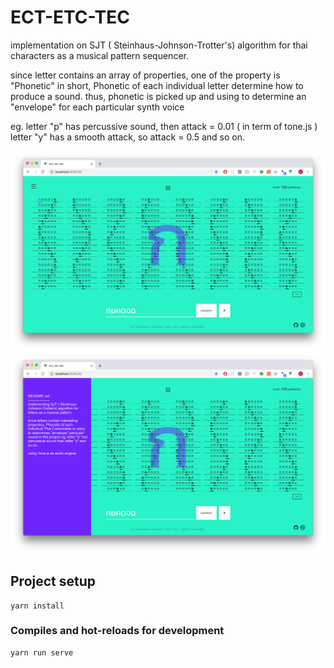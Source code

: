 # ECT-ETC-TEC

implementation on SJT ( Steinhaus-Johnson-Trotter's) algorithm 
for thai characters as a musical pattern sequencer.

since letter contains an array of properties,
one of the property is "Phonetic" in short, Phonetic of each individual letter determine how to produce a sound. thus, phonetic is picked up and using to determine an "envelope" for each particular synth voice

eg. letter "p" has percussive sound, then attack = 0.01 ( in term of tone.js )
letter "y" has a smooth attack, so attack = 0.5 and so on.

![Alt text](./src/assets/img/1.png?raw=true "Title")
![Alt text](./src/assets/img/2.png?raw=true "Title")

## Project setup
```
yarn install
```
### Compiles and hot-reloads for development
```
yarn run serve
```